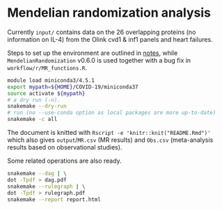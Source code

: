 # Mendelian randomization analysis

Currently `input/` contains data on the 26 overlapping proteins (no information on IL-4) from the Olink cvd1 & inf1 panels and heart failures.

Steps to set up the environment are outlined in [notes](notes/README.md), while `MendelianRandomization` v0.6.0 is used together with a bug fix in `workflow/r/MR_functions.R`.


```bash
module load miniconda3/4.5.1
export mypath=${HOME}/COVID-19/miniconda37
source activate ${mypath}
# a dry run (-n).
snakemake --dry-run
# run (no --use-conda option as local packages are more up-to-date)
snakemake -c all
```

The document is knitted with `Rscript -e 'knitr::knit("README.Rmd")'` which also gives `output`/`MR.csv` (MR results) and `Obs.csv` (meta-analysis results based on observational studies).

Some related operations are also ready.

```bash
snakemake --dag | \
dot -Tpdf > dag.pdf
snakemake --rulegraph | \
dot -Tpdf > rulegraph.pdf
snakemake --report report.html
```

